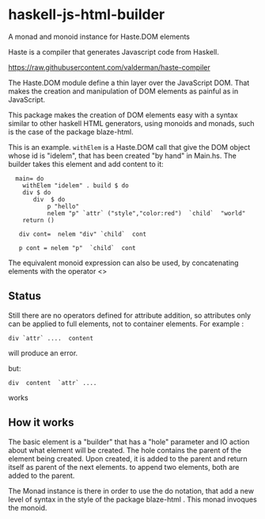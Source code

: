 haskell-js-html-builder
=================

A monad and monoid instance for Haste.DOM elements 

Haste is a compiler that generates Javascript code from Haskell.

https://raw.githubusercontent.com/valderman/haste-compiler

The Haste.DOM module define a thin layer over the JavaScript DOM. That makes the creation and manipulation of DOM elements  as painful as in JavaScript.

This package makes the creation of DOM elements easy with a syntax  similar to other haskell HTML generators, using monoids and monads, such is the case of the package blaze-html.

This is an example. `withElem`  is a Haste.DOM call that give the DOM object whose id is "idelem", that has been created "by hand" in Main.hs. The builder takes this element and add content to it:

      main= do
        withElem "idelem" . build $ do
        div $ do
           div  $ do
               p "hello"
               nelem "p" `attr` ("style","color:red")  `child`  "world" 
        return ()

       div cont=  nelem "div" `child`  cont

       p cont = nelem "p"  `child`  cont

The equivalent monoid expression can also be used, by concatenating elements with the operator <>


Status
---------

Still there are no operators defined for attribute addition, so attributes only can be applied to full elements, not to container elements.
For example :
       
    div `attr` ....  content   

will produce an error. 

but:

    div  content  `attr` ....

works


 
How it works
------------


The basic element is a "builder" that has a "hole" parameter and IO action about what element will be created. The hole contains the parent of the element being created. Upon created, it is added to the parent and return itself as parent of the next elements.  to append two elements, both are added to the parent.

The Monad instance is there in order to use the do notation, that add a new level of syntax in the style of the package blaze-html .  This monad invoques the monoid.
